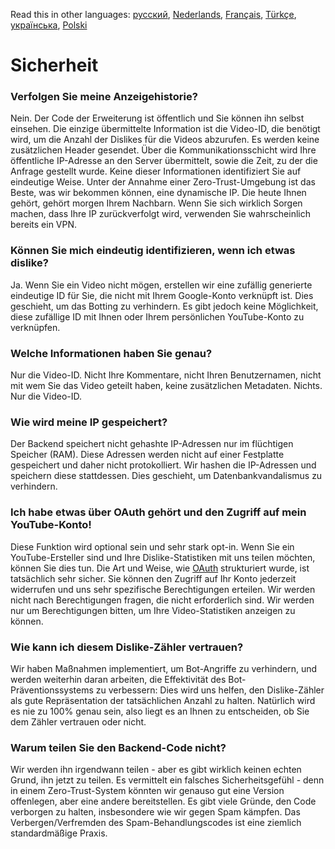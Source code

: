 Read this in other languages: [русский](SECURITY-FAQru.md), [Nederlands](SECURITY_FAQnl.md), [Français](SECURITY-FAQfr.md), [Türkçe](SECURITY-FAQtr.md), [українська](SECURITY-FAQuk.md), [Polski](SECURITY-FAQpl.md)


# Sicherheit

### Verfolgen Sie meine Anzeigehistorie?

Nein. Der Code der Erweiterung ist öffentlich und Sie können ihn selbst einsehen. Die einzige übermittelte Information ist die Video-ID, die benötigt wird, um die Anzahl der Dislikes für die Videos abzurufen. Es werden keine zusätzlichen Header gesendet. Über die Kommunikationsschicht wird Ihre öffentliche IP-Adresse an den Server übermittelt, sowie die Zeit, zu der die Anfrage gestellt wurde. Keine dieser Informationen identifiziert Sie auf eindeutige Weise. Unter der Annahme einer Zero-Trust-Umgebung ist das Beste, was wir bekommen können, eine dynamische IP. Die heute Ihnen gehört, gehört morgen Ihrem Nachbarn. Wenn Sie sich wirklich Sorgen machen, dass Ihre IP zurückverfolgt wird, verwenden Sie wahrscheinlich bereits ein VPN.

### Können Sie mich eindeutig identifizieren, wenn ich etwas dislike?

Ja. Wenn Sie ein Video nicht mögen, erstellen wir eine zufällig generierte eindeutige ID für Sie, die nicht mit Ihrem Google-Konto verknüpft ist. Dies geschieht, um das Botting zu verhindern. Es gibt jedoch keine Möglichkeit, diese zufällige ID mit Ihnen oder Ihrem persönlichen YouTube-Konto zu verknüpfen.

### Welche Informationen haben Sie genau?

Nur die Video-ID. Nicht Ihre Kommentare, nicht Ihren Benutzernamen, nicht mit wem Sie das Video geteilt haben, keine zusätzlichen Metadaten. Nichts. Nur die Video-ID.

### Wie wird meine IP gespeichert?

Der Backend speichert nicht gehashte IP-Adressen nur im flüchtigen Speicher (RAM). Diese Adressen werden nicht auf einer Festplatte gespeichert und daher nicht protokolliert. Wir hashen die IP-Adressen und speichern diese stattdessen. Dies geschieht, um Datenbankvandalismus zu verhindern.

### Ich habe etwas über OAuth gehört und den Zugriff auf mein YouTube-Konto!

Diese Funktion wird optional sein und sehr stark opt-in. Wenn Sie ein YouTube-Ersteller sind und Ihre Dislike-Statistiken mit uns teilen möchten, können Sie dies tun. Die Art und Weise, wie [OAuth](https://en.wikipedia.org/wiki/OAuth#:~:text=but%20without%20giving%20them%20the%20passwords.) strukturiert wurde, ist tatsächlich sehr sicher. Sie können den Zugriff auf Ihr Konto jederzeit widerrufen und uns sehr spezifische Berechtigungen erteilen. Wir werden nicht nach Berechtigungen fragen, die nicht erforderlich sind. Wir werden nur um Berechtigungen bitten, um Ihre Video-Statistiken anzeigen zu können.

### Wie kann ich diesem Dislike-Zähler vertrauen?

Wir haben Maßnahmen implementiert, um Bot-Angriffe zu verhindern, und werden weiterhin daran arbeiten, die Effektivität des Bot-Präventionssystems zu verbessern: Dies wird uns helfen, den Dislike-Zähler als gute Repräsentation der tatsächlichen Anzahl zu halten. Natürlich wird es nie zu 100% genau sein, also liegt es an Ihnen zu entscheiden, ob Sie dem Zähler vertrauen oder nicht.

### Warum teilen Sie den Backend-Code nicht?

Wir werden ihn irgendwann teilen - aber es gibt wirklich keinen echten Grund, ihn jetzt zu teilen. Es vermittelt ein falsches Sicherheitsgefühl - denn in einem Zero-Trust-System könnten wir genauso gut eine Version offenlegen, aber eine andere bereitstellen. Es gibt viele Gründe, den Code verborgen zu halten, insbesondere wie wir gegen Spam kämpfen. Das Verbergen/Verfremden des Spam-Behandlungscodes ist eine ziemlich standardmäßige Praxis.
